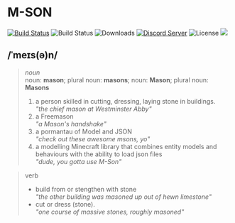  # M-SON
 
[![Build Status](https://img.shields.io/github/workflow/status/MineLittlePony/Mson/Check%20on%20pull%20request%20and%20push)](https://github.com/MineLittlePony/Mson/actions/workflows/gradle-check.yml)
![Build Status](https://img.shields.io/github/v/release/MineLittlePony/Mson)
![Downloads](https://img.shields.io/github/downloads/MineLittlePony/Mson/total.svg?color=yellowgreen)
[![Discord Server](https://img.shields.io/discord/182490536119107584.svg?color=blueviolet)](https://discord.gg/HbJSFyu)
![License](https://img.shields.io/github/license/MineLittlePony/Mson)
![](https://img.shields.io/badge/api-fabric-orange.svg)

 ## /ˈmeɪs(ə)n/

> _noun_  
> noun: **mason**; plural noun: **masons**; noun: **Mason**; plural noun: **Masons**
> 1. a person skilled in cutting, dressing, laying stone in buildings.  
>    _"the chief mason at Westminster Abby"_
> 2. a Freemason  
>    _"a Mason's handshake"_
> 3. a pormantau of Model and JSON  
    _"check out these awesome msons, yo"_
> 3. a modelling Minecraft library that combines entity models and behaviours with the ability to load json files  
>   _"dude, you gotta use M-Son"_

> verb  
>  -   build from or stengthen with stone  
>     _"the other building was masoned up out of hewn limestone"_
>  - cut or dress (stone).  
>     _"one course of massive stones, roughly masoned"_
